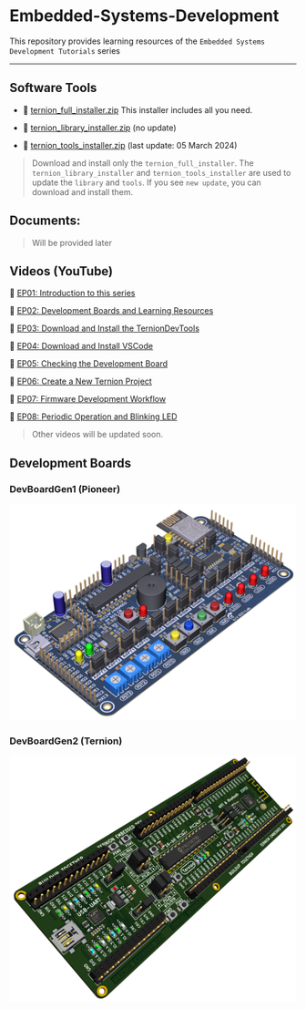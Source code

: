 # Embedded-Systems-Development
This repository provides learning resources of the `Embedded Systems Development Tutorials` series

---

## Software Tools

- :floppy_disk: [ternion_full_installer.zip](https://drive.google.com/file/d/1p5xKjNtWMkip_j8TWxl69MGJGkMsb7DU/view?usp=sharing) This installer includes all you need.
  
- :floppy_disk: [ternion_library_installer.zip](https://drive.google.com/file/d/1QA_oE0H3pMjCHzVteBT_uBbI-3yAAMnq/view?usp=sharing) (no update)

- :floppy_disk: [ternion_tools_installer.zip](https://drive.google.com/file/d/160y1VxjB0OcvMvXvsZEnk9T65kMawAfG/view?usp=sharing) (last update: 05 March 2024)

>Download and install only the `ternion_full_installer`. The `ternion_library_installer` and `ternion_tools_installer` are used to update the `library` and `tools`. If you see `new update`, you can download and install them.

## Documents:

>Will be provided later

## Videos (YouTube)

:movie_camera: [EP01: Introduction to this series](https://youtu.be/R_Hrb4gQyqM)

:movie_camera: [EP02: Development Boards and Learning Resources](https://youtu.be/EwJMqaTC3D0)

:movie_camera: [EP03: Download and Install the TernionDevTools](https://youtu.be/reyd67Kq404)

:movie_camera: [EP04: Download and Install VSCode](https://youtu.be/Z9Q771oWSYI)

:movie_camera: [EP05: Checking the Development Board](https://youtu.be/G7Cq0YQgtoo)

:movie_camera: [EP06: Create a New Ternion Project](https://youtu.be/1ZyPyZuMCwA)

:movie_camera: [EP07:  Firmware Development Workflow](https://youtu.be/DiKG8eBf54Y)

:movie_camera: [EP08:  Periodic Operation and Blinking LED](https://youtu.be/vuMPcCpqx5k)

>Other videos will be updated soon.


## Development Boards

### DevBoardGen1 (Pioneer)

<img src="./docs/images/pioneer.png" width="600">


### DevBoardGen2 (Ternion)

<img src="./docs/images/ternion.png" width="600">